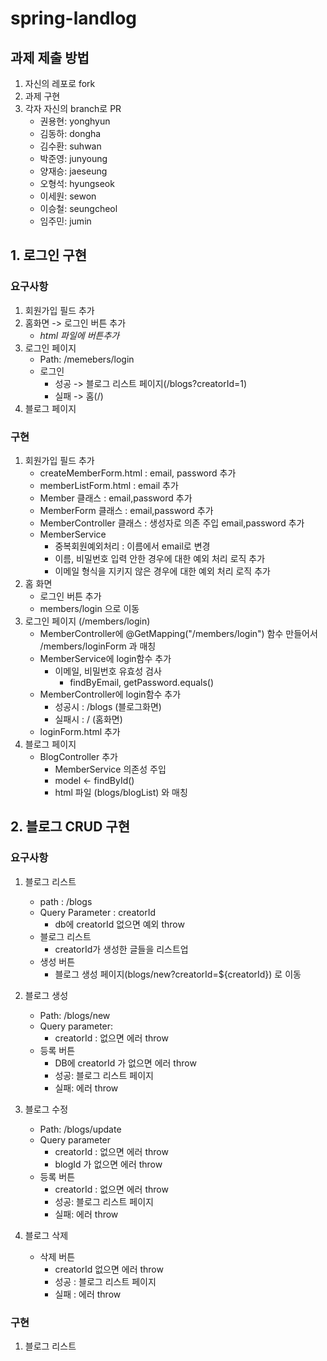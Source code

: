 # spring-landlog


## 과제 제출 방법

1. 자신의 레포로 fork
2. 과제 구현
3. 각자 자신의 branch로 PR
   - 권용현: yonghyun
   - 김동하: dongha
   - 김수환: suhwan
   - 박준영: junyoung
   - 양재승: jaeseung
   - 오형석: hyungseok
   - 이세원: sewon
   - 이승철: seungcheol
   - 임주민: jumin

## 1. 로그인 구현

### 요구사항
1. 회원가입 필드 추가
2. 홈화면 -> 로그인 버튼 추가
   - _html 파일에 버튼추가_
3. 로그인 페이지
   - Path: /memebers/login
   - 로그인
     - 성공 -> 블로그 리스트 페이지(/blogs?creatorId=1)
     - 실패 -> 홈(/) 
4. 블로그 페이지

### 구현
1. 회원가입 필드 추가
   - createMemberForm.html : email, password 추가
   - memberListForm.html : email 추가
   - Member 클래스 : email,password 추가
   - MemberForm 클래스 : email,password 추가 
   - MemberController 클래스 : 생성자로 의존 주입 email,password 추가
   - MemberService
     - 중복회원예외처리 : 이름에서 email로 변경
     - 이름, 비밀번호 입력 안한 경우에 대한 예외 처리 로직 추가
     - 이메일 형식을 지키지 않은 경우에 대한 예외 처리 로직 추가
2. 홈 화면
   - 로그인 버튼 추가
   - members/login 으로 이동
3. 로그인 페이지 (/members/login)
   - MemberController에 @GetMapping("/members/login") 함수 만들어서 /members/loginForm 과 매칭
   - MemberService에 login함수 추가
     - 이메일, 비밀번호 유효성 검사
       - findByEmail, getPassword.equals()
   - MemberController에 login함수 추가
     - 성공시 : /blogs (블로그화면)
     - 실패시 : / (홈화면)
   - loginForm.html 추가
4. 블로그 페이지
   - BlogController 추가 
     - MemberService 의존성 주입
     - model <- findById()
     - html 파일 (blogs/blogList) 와 매칭
   
    

## 2. 블로그 CRUD 구현

### 요구사항
1. 블로그 리스트
   - path : /blogs
   - Query Parameter : creatorId
     - db에 creatorId 없으면 예외 throw
   - 블로그 리스트
     - creatorId가 생성한 글들을 리스트업
   - 생성 버튼
     - 블로그 생성 페이지(blogs/new?creatorId=${creatorId}) 로 이동
2. 블로그 생성
   - Path: /blogs/new 
   - Query parameter: 
     - creatorId : 없으면 에러 throw 
   - 등록 버튼 
     - DB에 creatorId 가 없으면 에러 throw 
     - 성공: 블로그 리스트 페이지 
     - 실패: 에러 throw
3. 블로그 수정
   - Path: /blogs/update 
   - Query parameter 
     - creatorId : 없으면 에러 throw
     - blogId 가 없으면 에러 throw
   - 등록 버튼
     - creatorId : 없으면 에러 throw
     - 성공: 블로그 리스트 페이지
     - 실패: 에러 throw

4. 블로그 삭제
   - 삭제 버튼
     - creatorId 없으면 에러 throw
     - 성공 : 블로그 리스트 페이지
     - 실패 : 에러 throw

### 구현

1. 블로그 리스트